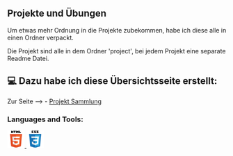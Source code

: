 ## Projekte und Übungen

Um etwas mehr Ordnung in die Projekte zubekommen, habe ich diese alle in einen Ordner verpackt.

Die Projekt sind alle in dem Ordner 'project', bei jedem Projekt eine separate Readme Datei.

## 💻 Dazu habe ich diese Übersichtsseite erstellt:

Zur Seite —> - [Projekt Sammlung](https://mukkez.github.io/Projects/)

<h3 align="left">Languages and Tools:</h3>
<p align="left"> <a href="https://www.w3schools.com/html/" target="_blank" rel="noreferrer"> <img src="https://raw.githubusercontent.com/devicons/devicon/master/icons/html5/html5-original-wordmark.svg" alt="html5" width="40" height="40"/> </a>
<a href="https://www.w3schools.com/css/" target="_blank" rel="noreferrer"> <img src="https://raw.githubusercontent.com/devicons/devicon/master/icons/css3/css3-original-wordmark.svg" alt="css3" width="40" height="40"/> </a></p>
